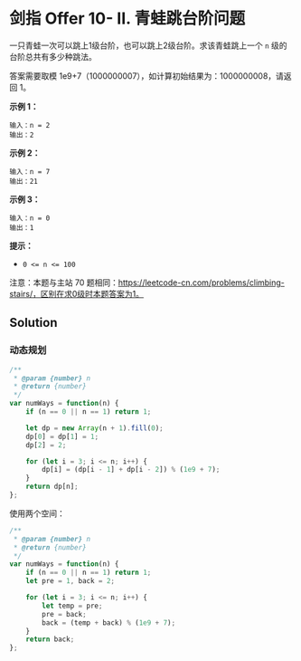 # 剑指 Offer 10- II. 青蛙跳台阶问题

一只青蛙一次可以跳上1级台阶，也可以跳上2级台阶。求该青蛙跳上一个 `n` 级的台阶总共有多少种跳法。

答案需要取模 1e9+7（1000000007），如计算初始结果为：1000000008，请返回 1。

**示例 1：**

```
输入：n = 2
输出：2
```

**示例 2：**

```
输入：n = 7
输出：21
```

**示例 3：**

```
输入：n = 0
输出：1
```

**提示：**

- `0 <= n <= 100`

注意：本题与主站 70 题相同：https://leetcode-cn.com/problems/climbing-stairs/，区别在求0级时本题答案为1。

## Solution

### 动态规划

```js
/**
 * @param {number} n
 * @return {number}
 */
var numWays = function(n) {
    if (n == 0 || n == 1) return 1;

    let dp = new Array(n + 1).fill(0);
    dp[0] = dp[1] = 1;
    dp[2] = 2;

    for (let i = 3; i <= n; i++) {
        dp[i] = (dp[i - 1] + dp[i - 2]) % (1e9 + 7);
    }
    return dp[n];
};
```

使用两个空间：

```js
/**
 * @param {number} n
 * @return {number}
 */
var numWays = function(n) {
    if (n == 0 || n == 1) return 1;
    let pre = 1, back = 2;

    for (let i = 3; i <= n; i++) {
        let temp = pre;
        pre = back;
        back = (temp + back) % (1e9 + 7);
    }
    return back;
};
```

